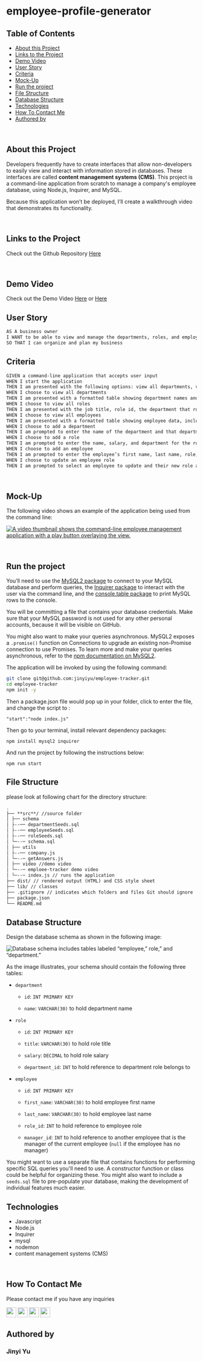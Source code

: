 # employee-profile-generator

## Table of Contents

- [About this Project](#about-this-project)
- [Links to the Project](#Links-to-the-Project)
- [Demo Video](#Demo-Video)
- [User Story](#User-Story)
- [Criteria](#Criteria)
- [Mock-Up](#Mock-Up)
- [Run the project](#Run-the-project)
- [File Structure](#File-Structure)
- [Database Structure](#Database-Structure)
- [Technologies](#Technologies)
- [How To Contact Me](#How-To-Contact-Me)
- [Authored by](#Authored-by)

<br>

## About this Project

Developers frequently have to create interfaces that allow non-developers to easily view and interact with information stored in databases. These interfaces are called **content management systems (CMS)**. This project is a command-line application from scratch to manage a company's employee database, using Node.js, Inquirer, and MySQL.

Because this application won’t be deployed, I’ll create a walkthrough video that demonstrates its functionality.

<br>

## Links to the Project

Check out the Github Repository [Here](https://github.com/jinyiyu/employee-tracker)

<br>

## Demo Video

Check out the Demo Video [Here](./src/video/employee-tracker%20demo%20video.mp4) or [Here](https://drive.google.com/file/d/13pfg9qCP7nhUhfiOQl3nDRgfzLSA1yAi/view)
<br>

## User Story

```md
AS A business owner
I WANT to be able to view and manage the departments, roles, and employees in my company
SO THAT I can organize and plan my business
```

## Criteria

```md
GIVEN a command-line application that accepts user input
WHEN I start the application
THEN I am presented with the following options: view all departments, view all roles, view all employees, add a department, add a role, add an employee, and update an employee role
WHEN I choose to view all departments
THEN I am presented with a formatted table showing department names and department ids
WHEN I choose to view all roles
THEN I am presented with the job title, role id, the department that role belongs to, and the salary for that role
WHEN I choose to view all employees
THEN I am presented with a formatted table showing employee data, including employee ids, first names, last names, job titles, departments, salaries, and managers that the employees report to
WHEN I choose to add a department
THEN I am prompted to enter the name of the department and that department is added to the database
WHEN I choose to add a role
THEN I am prompted to enter the name, salary, and department for the role and that role is added to the database
WHEN I choose to add an employee
THEN I am prompted to enter the employee’s first name, last name, role, and manager, and that employee is added to the database
WHEN I choose to update an employee role
THEN I am prompted to select an employee to update and their new role and this information is updated in the database
```

<br />

## Mock-Up

The following video shows an example of the application being used from the command line:

[![A video thumbnail shows the command-line employee management application with a play button overlaying the view.](./src/video/12-sql-homework-video-thumbnail.png)](./src/video/12-sql-homework-video-thumbnail.png)

<br />

## Run the project

You’ll need to use the [MySQL2 package](https://www.npmjs.com/package/mysql2) to connect to your MySQL database and perform queries, the [Inquirer package](https://www.npmjs.com/package/inquirer) to interact with the user via the command line, and the [console.table package](https://www.npmjs.com/package/console.table) to print MySQL rows to the console.

You will be committing a file that contains your database credentials. Make sure that your MySQL password is not used for any other personal accounts, because it will be visible on GitHub.

You might also want to make your queries asynchronous. MySQL2 exposes a `.promise()` function on Connections to upgrade an existing non-Promise connection to use Promises. To learn more and make your queries asynchronous, refer to the [npm documentation on MySQL2](https://www.npmjs.com/package/mysql2).

The application will be invoked by using the following command:

```bash
git clone git@github.com:jinyiyu/employee-tracker.git
cd employee-tracker
npm init -y
```

Then a package.json file would pop up in your folder, click to enter the file, and change the script to :

```
"start":"node index.js"
```

Then go to your terminal, install relevant dependency packages:

```
npm install mysql2 inquirer
```

And run the project by following the instructions below:

```
npm run start
```

## File Structure

please look at following chart for the directory structure:

```md
.
├── **src**/ //source folder
│ ├── schema
│ ├--── departmentSeeds.sql
│ ├--── employeeSeeds.sql
│ ├--── roleSeeds.sql
│ └─--─ schema.sql
│ ├── utils
│ ├--── company.js
│ └─--─ getAnswers.js
│ ├── video //demo video
│ └─--─ emploee-tracker demo video
│ └─--─ index.js // runs the application
├── dist/ // rendered output (HTML) and CSS style sheet  
├── lib/ // classes
├── .gitignore // indicates which folders and files Git should ignore
├── package.json
└── README.md
```

## Database Structure

Design the database schema as shown in the following image:

![Database schema includes tables labeled “employee,” role,” and “department.”](./src/video/12-sql-homework-demo-01.png)

As the image illustrates, your schema should contain the following three tables:

- `department`

  - `id`: `INT PRIMARY KEY`

  - `name`: `VARCHAR(30)` to hold department name

- `role`

  - `id`: `INT PRIMARY KEY`

  - `title`: `VARCHAR(30)` to hold role title

  - `salary`: `DECIMAL` to hold role salary

  - `department_id`: `INT` to hold reference to department role belongs to

- `employee`

  - `id`: `INT PRIMARY KEY`

  - `first_name`: `VARCHAR(30)` to hold employee first name

  - `last_name`: `VARCHAR(30)` to hold employee last name

  - `role_id`: `INT` to hold reference to employee role

  - `manager_id`: `INT` to hold reference to another employee that is the manager of the current employee (`null` if the employee has no manager)

You might want to use a separate file that contains functions for performing specific SQL queries you'll need to use. A constructor function or class could be helpful for organizing these. You might also want to include a `seeds.sql` file to pre-populate your database, making the development of individual features much easier.

## Technologies

- Javascript
- Node.js
- Inquirer
- mysql
- nodemon
- content management systems (CMS)

<br>

## How To Contact Me

Please contact me if you have any inquiries

[<img height="26" width="26" src="https://raw.githubusercontent.com/jinyiyu/jinyiyu/main/icon/github.svg" />](https://github.com/jinyiyu)
[<img height="26" width="26" src="https://raw.githubusercontent.com/jinyiyu/jinyiyu/main/icon/linkedIn.svg" />](https://www.linkedin.com/in/jinyiyu/)
[<img height="26" width="26" src="https://raw.githubusercontent.com/jinyiyu/jinyiyu/main/icon/instagram.svg" />](https://www.instagram.com/jinyiyu517/)
[<img height="26" width="26" src="https://raw.githubusercontent.com/jinyiyu/jinyiyu/main/icon/gmail.svg" />](mailto:yujinyiicxk@gmail.com)

## Authored by

### **Jinyi Yu**
